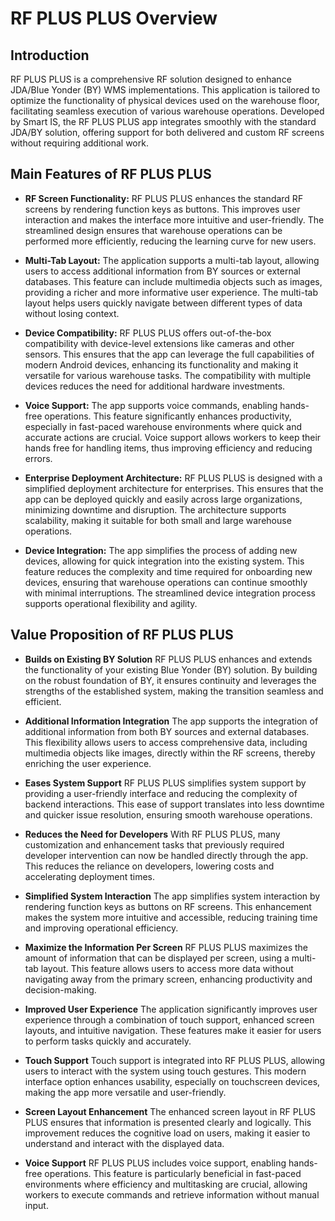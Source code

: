 # RF PLUS PLUS Overview

## Introduction

RF PLUS PLUS is a comprehensive RF solution designed to enhance JDA/Blue Yonder (BY) WMS implementations. This application is tailored to optimize the functionality of physical devices used on the warehouse floor, facilitating seamless execution of various warehouse operations. Developed by Smart IS, the RF PLUS PLUS app integrates smoothly with the standard JDA/BY solution, offering support for both delivered and custom RF screens without requiring additional work.

## Main Features of RF PLUS PLUS

- **RF Screen Functionality:**
RF PLUS PLUS enhances the standard RF screens by rendering function keys as buttons. This improves user interaction and makes the interface more intuitive and user-friendly. The streamlined design ensures that warehouse operations can be performed more efficiently, reducing the learning curve for new users.

- **Multi-Tab Layout:**
The application supports a multi-tab layout, allowing users to access additional information from BY sources or external databases. This feature can include multimedia objects such as images, providing a richer and more informative user experience. The multi-tab layout helps users quickly navigate between different types of data without losing context.

- **Device Compatibility:**
RF PLUS PLUS offers out-of-the-box compatibility with device-level extensions like cameras and other sensors. This ensures that the app can leverage the full capabilities of modern Android devices, enhancing its functionality and making it versatile for various warehouse tasks. The compatibility with multiple devices reduces the need for additional hardware investments.

- **Voice Support:**
The app supports voice commands, enabling hands-free operations. This feature significantly enhances productivity, especially in fast-paced warehouse environments where quick and accurate actions are crucial. Voice support allows workers to keep their hands free for handling items, thus improving efficiency and reducing errors.

- **Enterprise Deployment Architecture:**
RF PLUS PLUS is designed with a simplified deployment architecture for enterprises. This ensures that the app can be deployed quickly and easily across large organizations, minimizing downtime and disruption. The architecture supports scalability, making it suitable for both small and large warehouse operations.

- **Device Integration:**
The app simplifies the process of adding new devices, allowing for quick integration into the existing system. This feature reduces the complexity and time required for onboarding new devices, ensuring that warehouse operations can continue smoothly with minimal interruptions. The streamlined device integration process supports operational flexibility and agility.

##  Value Proposition of RF PLUS PLUS

- **Builds on Existing BY Solution**
  RF PLUS PLUS enhances and extends the functionality of your existing Blue Yonder (BY) solution. By building on the robust foundation of BY, it ensures continuity and leverages the strengths of the established system, making the transition seamless and efficient.

- **Additional Information Integration**
  The app supports the integration of additional information from both BY sources and external databases. This flexibility allows users to access comprehensive data, including multimedia objects like images, directly within the RF screens, thereby enriching the user experience.

- **Eases System Support**
  RF PLUS PLUS simplifies system support by providing a user-friendly interface and reducing the complexity of backend interactions. This ease of support translates into less downtime and quicker issue resolution, ensuring smooth warehouse operations.

- **Reduces the Need for Developers**
  With RF PLUS PLUS, many customization and enhancement tasks that previously required developer intervention can now be handled directly through the app. This reduces the reliance on developers, lowering costs and accelerating deployment times.

- **Simplified System Interaction**
  The app simplifies system interaction by rendering function keys as buttons on RF screens. This enhancement makes the system more intuitive and accessible, reducing training time and improving operational efficiency.

- **Maximize the Information Per Screen**
  RF PLUS PLUS maximizes the amount of information that can be displayed per screen, using a multi-tab layout. This feature allows users to access more data without navigating away from the primary screen, enhancing productivity and decision-making.

- **Improved User Experience**
  The application significantly improves user experience through a combination of touch support, enhanced screen layouts, and intuitive navigation. These features make it easier for users to perform tasks quickly and accurately.

- **Touch Support**
  Touch support is integrated into RF PLUS PLUS, allowing users to interact with the system using touch gestures. This modern interface option enhances usability, especially on touchscreen devices, making the app more versatile and user-friendly.

- **Screen Layout Enhancement**
  The enhanced screen layout in RF PLUS PLUS ensures that information is presented clearly and logically. This improvement reduces the cognitive load on users, making it easier to understand and interact with the displayed data.

- **Voice Support**
   RF PLUS PLUS includes voice support, enabling hands-free operations. This feature is particularly beneficial in fast-paced environments where efficiency and multitasking are crucial, allowing workers to execute commands and retrieve information without manual input.
